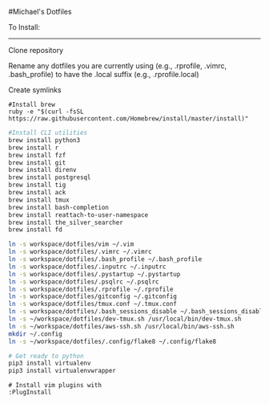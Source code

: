 #Michael's Dotfiles

To Install:
___________________

Clone repository

Rename any dotfiles you are currently using (e.g., .rprofile, .vimrc, .bash_profile) to have the .local suffix (e.g., .rprofile.local)

Create symlinks

```
#Install brew
ruby -e "$(curl -fsSL https://raw.githubusercontent.com/Homebrew/install/master/install)"
```

```bash
#Install CLI utilities
brew install python3
brew install r
brew install fzf
brew install git
brew install direnv
brew install postgresql
brew install tig
brew install ack
brew install tmux
brew install bash-completion
brew install reattach-to-user-namespace
brew install the_silver_searcher
brew install fd
```

```bash
ln -s workspace/dotfiles/vim ~/.vim
ln -s workspace/dotfiles/.vimrc ~/.vimrc
ln -s workspace/dotfiles/.bash_profile ~/.bash_profile
ln -s workspace/dotfiles/.inputrc ~/.inputrc
ln -s workspace/dotfiles/.pystartup ~/.pystartup
ln -s workspace/dotfiles/.psqlrc ~/.psqlrc
ln -s workspace/dotfiles/.rprofile ~/.rprofile
ln -s workspace/dotfiles/gitconfig ~/.gitconfig
ln -s workspace/dotfiles/tmux.conf ~/.tmux.conf
ln -s workspace/dotfiles/.bash_sessions_disable ~/.bash_sessions_disable
ln -s ~/workspace/dotfiles/dev-tmux.sh /usr/local/bin/dev-tmux.sh
ln -s ~/workspace/dotfiles/aws-ssh.sh /usr/local/bin/aws-ssh.sh
mkdir ~/.config
ln -s ~/workspace/dotfiles/.config/flake8 ~/.config/flake8
```

```bash
# Get ready to python 
pip3 install virtualenv
pip3 install virtualenvwrapper
```

```vim
# Install vim plugins with 
:PlugInstall
```
